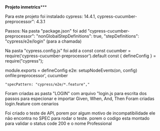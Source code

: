 ************************Projeto inmetrics***************************

Para este projeto foi instalado   cypress: 14.4.1, cypress-cucumber-preprocessor": 4.3.1

Passos: Na pasta "package.json" foi add   "cypress-cucumber-preprocessor":
"nonGlobalStepDefinitions": true, "stepDefinitions": "cypress/e2e/login" (para a chamada)

 Na pasta "cypress.config.js" foi add a const
  const cucumber = require('cypress-cucumber-preprocessor').default
  const { defineConfig } = require("cypress");

module.exports = defineConfig
  e2e: 
    setupNodeEvents(on, config)
      onfile:preprocessor', cucumber
    
    "specPattern: "cypress/e2e/*.feature","
  
  Foram criadas as pasta "LOGIN" com arquivo "login.js para escrita dos passos para especionar e importar Given, When, And, Then
  Foram criadas login.feature com cenarios 


Foi criado o teste de API, porem por algum motivo de incompatibilidade ele não encontra no SPEC para rodar o teste.
porem o codigo esta montado para validar o status code 200 e o nome Professional
